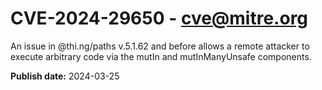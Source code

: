 # CVE-2024-29650 - cve@mitre.org

An issue in @thi.ng/paths v.5.1.62 and before allows a remote attacker to execute arbitrary code via the mutIn and mutInManyUnsafe components.

**Publish date:** 2024-03-25
